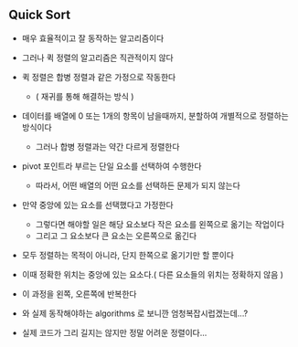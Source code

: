 ## Quick Sort

- 매우 효율적이고 잘 동작하는 알고리즘이다


- 그러나 퀵 정렬의 알고리즘은 직관적이지 않다


- 퀵 정렬은 합병 정렬과 같은 가정으로 작동한다
  - ( 재귀를 통해 해결하는 방식 )


- 데이터를 배열에 0 또는 1개의 항목이 남을때까지, 분할하여 개별적으로 정렬하는 방식이다
  - 그러나 합병 정렬과는 약간 다르게 정렬한다


- pivot 포인트라 부르는 단일 요소를 선택하여 수행한다
  - 따라서, 어떤 배열의 어떤 요소를 선택하든 문제가 되지 않는다


- 만약 중앙에 있는 요소를 선택했다고 가정한다
  - 그렇다면 해야할 일은 해당 요소보다 작은 요소를 왼쪽으로 옮기는 작업이다
  - 그리고 그 요소보다 큰 요소는 오른쪽으로 옮긴다


- 모두 정렬하는 목적이 아니라, 단지 한쪽으로 옮기기만 할 뿐이다


- 이때 정확한 위치는 중앙에 있는 요소다.( 다른 요소들의 위치는 정확하지 않음 )


- 이 과정을 왼쪽, 오른쪽에 반복한다


- 와 실제 동작해야하는 algorithms 로 보니깐 엄청복잡시럽겠는데...?


- 실제 코드가 그리 길지는 않지만 정말 어려운 정렬이다...